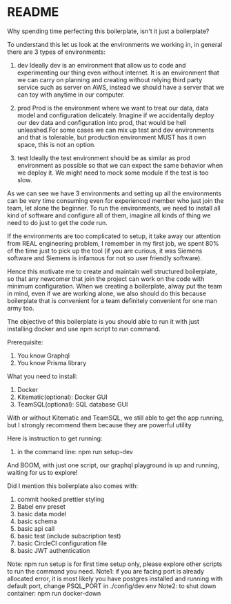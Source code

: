 # README

Why spending time perfecting this boilerplate, isn't it just a boilerplate?

To understand this let us look at the environments we working in, in general there are 3 types of environments:

1. dev
   Ideally dev is an environment that allow us to code and experimenting our thing even without internet. It is an environment that we can carry on planning and creating without relying third party service such as server on AWS, instead we should have a server that we can toy with anytime in our computer.

2. prod
   Prod is the environment where we want to treat our data, data model and configuration delicately. Imagine if we accidentally deploy our dev data and configuration into prod, that would be hell unleashed.For some cases we can mix up test and dev environments and that is tolerable, but production environment MUST has it own space, this is not an option.

3. test
   Ideally the test environment should be as similar as prod environment as possible so that we can expect the same behavior when we deploy it. We might need to mock some module if the test is too slow.

As we can see we have 3 environments and setting up all the environments can be very time consuming even for experienced member who just join the team, let alone the beginner. To run the environments, we need to install all kind of software and configure all of them, imagine all kinds of thing we need to do just to get the code run.

If the environments are too complicated to setup, it take away our attention from REAL engineering problem, I remember in my first job, we spent 80% of the time just to pick up the tool (if you are curious, it was Siemens software and Siemens is infamous for not so user friendly software).

Hence this motivate me to create and maintain well structured boilerplate, so that any newcomer that join the project can work on the code with minimum configuration. When we creating a boilerplate, alway put the team in mind, even if we are working alone, we also should do this because boilerplate that is convenient for a team definitely convenient for one man army too.

The objective of this boilerplate is you should able to run it with just installing docker and use npm script to run command.

Prerequisite:

1. You know Graphql
2. You know Prisma library

What you need to install:

1. Docker
2. Kitematic(optional): Docker GUI
3. TeamSQL(optional): SQL database GUI

With or without Kitematic and TeamSQL, we still able to get the app running, but I strongly recommend them because they are powerful utility

Here is instruction to get running:

1. in the command line: npm run setup-dev

And BOOM, with just one script, our graphql playground is up and running, waiting for us to explore!

Did I mention this boilerplate also comes with:

1. commit hooked prettier styling
2. Babel env preset
3. basic data model
4. basic schema
5. basic api call
6. basic test (include subscription test)
7. basic CircleCI configuration file
8. basic JWT authentication

Note: npm run setup is for first time setup only, please explore other scripts to run the command you need.
Note1: if you are facing port is already allocated error, it is most likely you have postgres installed and running with default port, change PSQL_PORT in ./config/dev.env
Note2: to shut down container: npm run docker-down
